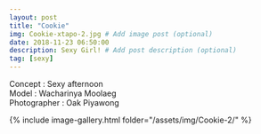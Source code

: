 ```yaml
---
layout: post
title: "Cookie"
img: Cookie-xtapo-2.jpg # Add image post (optional)
date: 2018-11-23 06:50:00
description: Sexy Girl! # Add post description (optional)
tag: [sexy]
---
```

Concept : Sexy afternoon  
Model : Wacharinya Moolaeg  
Photographer : Oak Piyawong    


{% include image-gallery.html folder="/assets/img/Cookie-2/" %}
